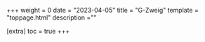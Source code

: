+++
weight = 0
date = "2023-04-05"
title = "G-Zweig"
template = "toppage.html"
description =""

[extra]
toc = true
+++